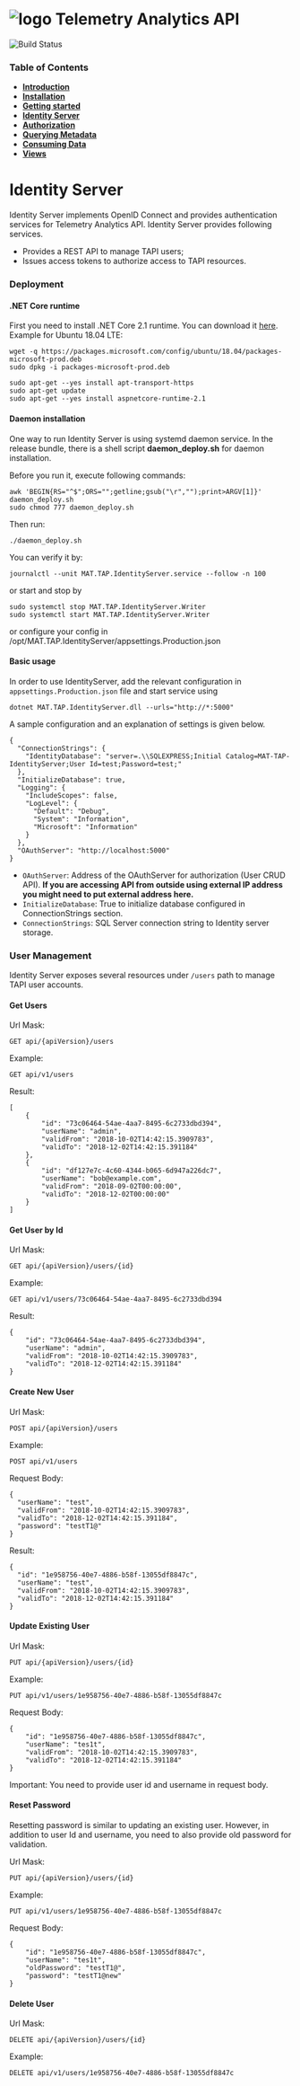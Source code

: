 # ![logo](/docs/branding.bmp) Telemetry Analytics API

![Build Status](https://mat-ocs.visualstudio.com/Telemetry%20Analytics%20Platform/_apis/build/status/MAT.TAP.TelemetryAnalytics.API/MAT.TAP.TelemetryAnalytics.API%20-%20Pull%20Request%20Gateway?branchName=develop)

### Table of Contents
- [**Introduction**](/README.md)<br>
- [**Installation**](/docs/Installation.md)<br>
- [**Getting started**](/docs/GettingStarted.md)<br>
- [**Identity Server**](/docs/IdentityServer.md)<br>
- [**Authorization**](/docs/Authorization.md)<br>
- [**Querying Metadata**](/docs/Metadata.md)<br>
- [**Consuming Data**](/docs/ConsumingData.md)<br>
- [**Views**](/docs/Views.md)<br>

# Identity Server

Identity Server implements OpenID Connect and provides authentication services for Telemetry Analytics API. Identity Server provides following services.

- Provides a REST API to manage TAPI users;
- Issues access tokens to authorize access to TAPI resources.

### Deployment
#### .NET Core runtime
First you need to install .NET Core 2.1 runtime. You can download it [here](https://www.microsoft.com/net/download/dotnet-core/2.1). Example for Ubuntu 18.04 LTE: 

```
wget -q https://packages.microsoft.com/config/ubuntu/18.04/packages-microsoft-prod.deb
sudo dpkg -i packages-microsoft-prod.deb

sudo apt-get --yes install apt-transport-https
sudo apt-get update
sudo apt-get --yes install aspnetcore-runtime-2.1
```

#### Daemon installation
One way to run Identity Server is using systemd daemon service. In the release bundle, there is a shell script **daemon_deploy.sh** for daemon installation. 

Before you run it, execute following commands:
```
awk 'BEGIN{RS="^$";ORS="";getline;gsub("\r","");print>ARGV[1]}' daemon_deploy.sh
sudo chmod 777 daemon_deploy.sh
```

Then run:
```
./daemon_deploy.sh
```

You can verify it by:

```
journalctl --unit MAT.TAP.IdentityServer.service --follow -n 100
```

or start and stop by 

```
sudo systemctl stop MAT.TAP.IdentityServer.Writer 
sudo systemctl start MAT.TAP.IdentityServer.Writer 
```

or configure your config in /opt/MAT.TAP.IdentityServer/appsettings.Production.json

#### Basic usage

In order to use IdentityServer, add the relevant configuration in `appsettings.Production.json` file and start service using

    dotnet MAT.TAP.IdentityServer.dll --urls="http://*:5000"

A sample configuration and an explanation of settings is given below.

```
{
  "ConnectionStrings": {
    "IdentityDatabase": "server=.\\SQLEXPRESS;Initial Catalog=MAT-TAP-IdentityServer;User Id=test;Password=test;"
  },
  "InitializeDatabase": true,
  "Logging": {
    "IncludeScopes": false,
    "LogLevel": {
      "Default": "Debug",
      "System": "Information",
      "Microsoft": "Information"
    }
  },
  "OAuthServer": "http://localhost:5000"
}
```

- `OAuthServer`: Address of the OAuthServer for authorization (User CRUD API). **If you are accessing API from outside using external IP address you might need to put external address here.**
- `InitializeDatabase`: True to initialize database configured in ConnectionStrings section.
- `ConnectionStrings`: SQL Server connection string to Identity server storage.

### User Management

Identity Server exposes several resources under `/users` path to manage TAPI user accounts.

#### Get Users

Url Mask:

```
GET api/{apiVersion}/users
```

Example:

```
GET api/v1/users
```

Result:

```
[
    {
        "id": "73c06464-54ae-4aa7-8495-6c2733dbd394",
        "userName": "admin",
        "validFrom": "2018-10-02T14:42:15.3909783",
        "validTo": "2018-12-02T14:42:15.391184"
    },
    {
        "id": "df127e7c-4c60-4344-b065-6d947a226dc7",
        "userName": "bob@example.com",
        "validFrom": "2018-09-02T00:00:00",
        "validTo": "2018-12-02T00:00:00"
    }
]
```

#### Get User by Id

Url Mask:

```
GET api/{apiVersion}/users/{id}
 ```

Example:

```
GET api/v1/users/73c06464-54ae-4aa7-8495-6c2733dbd394
```

Result:
```
{
    "id": "73c06464-54ae-4aa7-8495-6c2733dbd394",
    "userName": "admin",
    "validFrom": "2018-10-02T14:42:15.3909783",
    "validTo": "2018-12-02T14:42:15.391184"
}
```

#### Create New User

Url Mask:

```
POST api/{apiVersion}/users
```

Example:

```
POST api/v1/users
```

Request Body:

```
{
  "userName": "test",
  "validFrom": "2018-10-02T14:42:15.3909783",
  "validTo": "2018-12-02T14:42:15.391184",
  "password": "testT1@"
}
```

Result:

```
{
  "id": "1e958756-40e7-4886-b58f-13055df8847c",
  "userName": "test",
  "validFrom": "2018-10-02T14:42:15.3909783",
  "validTo": "2018-12-02T14:42:15.391184"
}
```

#### Update Existing User

Url Mask:

```
PUT api/{apiVersion}/users/{id}
```

Example:

```
PUT api/v1/users/1e958756-40e7-4886-b58f-13055df8847c
```

Request Body:

```
{
    "id": "1e958756-40e7-4886-b58f-13055df8847c",
    "userName": "tes1t",
    "validFrom": "2018-10-02T14:42:15.3909783",
    "validTo": "2018-12-02T14:42:15.391184"
}
```

Important: You need to provide user id and username in request body.

#### Reset Password

Resetting password is similar to updating an existing user. However, in addition to user Id and username,  you need to also provide old password for validation.

Url Mask:

```
PUT api/{apiVersion}/users/{id}
```

Example:

```
PUT api/v1/users/1e958756-40e7-4886-b58f-13055df8847c
```

Request Body:

```
{
    "id": "1e958756-40e7-4886-b58f-13055df8847c",
    "userName": "tes1t",
    "oldPassword": "testT1@",
    "password": "testT1@new"
}
```

#### Delete User

Url Mask:

```
DELETE api/{apiVersion}/users/{id}
```

Example:

```
DELETE api/v1/users/1e958756-40e7-4886-b58f-13055df8847c
```
